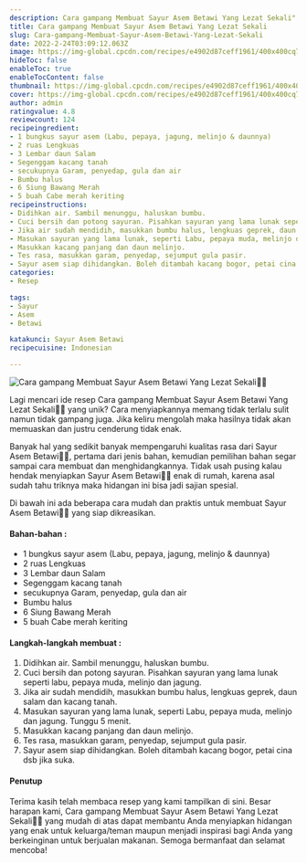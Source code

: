 ```yaml
---
description: Cara gampang Membuat Sayur Asem Betawi Yang Lezat Sekali"
title: Cara gampang Membuat Sayur Asem Betawi Yang Lezat Sekali
slug: Cara-gampang-Membuat-Sayur-Asem-Betawi-Yang-Lezat-Sekali
date: 2022-2-24T03:09:12.063Z
image: https://img-global.cpcdn.com/recipes/e4902d87ceff1961/400x400cq70/photo.jpg
hideToc: false
enableToc: true
enableTocContent: false
thumbnail: https://img-global.cpcdn.com/recipes/e4902d87ceff1961/400x400cq70/photo.jpg
cover: https://img-global.cpcdn.com/recipes/e4902d87ceff1961/400x400cq70/photo.jpg
author: admin
ratingvalue: 4.8
reviewcount: 124
recipeingredient:
- 1 bungkus sayur asem (Labu, pepaya, jagung, melinjo & daunnya)
- 2 ruas Lengkuas
- 3 Lembar daun Salam
- Segenggam kacang tanah
- secukupnya Garam, penyedap, gula dan air
- Bumbu halus
- 6 Siung Bawang Merah
- 5 buah Cabe merah keriting
recipeinstructions:
- Didihkan air. Sambil menunggu, haluskan bumbu.
- Cuci bersih dan potong sayuran. Pisahkan sayuran yang lama lunak seperti labu, pepaya muda, melinjo dan jagung.
- Jika air sudah mendidih, masukkan bumbu halus, lengkuas geprek, daun salam dan kacang tanah.
- Masukan sayuran yang lama lunak, seperti Labu, pepaya muda, melinjo dan jagung. Tunggu 5 menit.
- Masukkan kacang panjang dan daun melinjo.
- Tes rasa, masukkan garam, penyedap, sejumput gula pasir.
- Sayur asem siap dihidangkan. Boleh ditambah kacang bogor, petai cina dsb jika suka.
categories:
- Resep

tags:
- Sayur
- Asem
- Betawi

katakunci: Sayur Asem Betawi
recipecuisine: Indonesian

---
```


![Cara gampang Membuat Sayur Asem Betawi Yang Lezat Sekali👩‍🍳](https://img-global.cpcdn.com/recipes/e4902d87ceff1961/400x400cq70/photo.jpg)

Lagi mencari ide resep Cara gampang Membuat Sayur Asem Betawi Yang Lezat Sekali👩‍🍳 yang unik? Cara menyiapkannya memang tidak terlalu sulit namun tidak gampang juga. Jika keliru mengolah maka hasilnya tidak akan memuaskan dan justru cenderung tidak enak.

Banyak hal yang sedikit banyak mempengaruhi kualitas rasa dari Sayur Asem Betawi👩‍🍳, pertama dari jenis bahan, kemudian pemilihan bahan segar sampai cara membuat dan menghidangkannya. Tidak usah pusing kalau hendak menyiapkan Sayur Asem Betawi👩‍🍳 enak di rumah, karena asal sudah tahu triknya maka hidangan ini bisa jadi sajian spesial.

Di bawah ini ada beberapa cara mudah dan praktis untuk membuat Sayur Asem Betawi👩‍🍳 yang siap dikreasikan.

<!--inarticleads1-->

#### Bahan-bahan :

- 1 bungkus sayur asem (Labu, pepaya, jagung, melinjo & daunnya)
- 2 ruas Lengkuas
- 3 Lembar daun Salam
- Segenggam kacang tanah
- secukupnya Garam, penyedap, gula dan air
- Bumbu halus
- 6 Siung Bawang Merah
- 5 buah Cabe merah keriting

<!--inarticleads2-->

#### Langkah-langkah membuat :

1. Didihkan air. Sambil menunggu, haluskan bumbu.
1. Cuci bersih dan potong sayuran. Pisahkan sayuran yang lama lunak seperti labu, pepaya muda, melinjo dan jagung.
1. Jika air sudah mendidih, masukkan bumbu halus, lengkuas geprek, daun salam dan kacang tanah.
1. Masukan sayuran yang lama lunak, seperti Labu, pepaya muda, melinjo dan jagung. Tunggu 5 menit.
1. Masukkan kacang panjang dan daun melinjo.
1. Tes rasa, masukkan garam, penyedap, sejumput gula pasir.
1. Sayur asem siap dihidangkan. Boleh ditambah kacang bogor, petai cina dsb jika suka.

#### Penutup

Terima kasih telah membaca resep yang kami tampilkan di sini. Besar harapan kami, Cara gampang Membuat Sayur Asem Betawi Yang Lezat Sekali👩‍🍳 yang mudah di atas dapat membantu Anda menyiapkan hidangan yang enak untuk keluarga/teman maupun menjadi inspirasi bagi Anda yang berkeinginan untuk berjualan makanan. Semoga bermanfaat dan selamat mencoba!